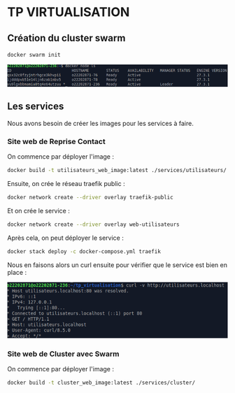 # TP VIRTUALISATION

## Création du cluster swarm

```bash
docker swarm init
```

![Etat du docker](./img/docker_node.png)

## Les services

Nous avons besoin de créer les images pour les services à faire.

### Site web de **Reprise Contact**

On commence par déployer l'image :

```bash
docker build -t utilisateurs_web_image:latest ./services/utilisateurs/
```

Ensuite, on crée le réseau traefik public :

```bash
docker network create --driver overlay traefik-public
```

Et on crée le service :

```bash
docker network create --driver overlay web-utilisateurs
```

Après cela, on peut déployer le service :

```bash
docker stack deploy -c docker-compose.yml traefik
```

Nous en faisons alors un curl ensuite pour vérifier que le service est bien en place :

![Curl du service utilisateurs](./img/curl_utilisateurs.png)

### Site web de **Cluster avec Swarm**

On commence par déployer l'image :

```bash
docker build -t cluster_web_image:latest ./services/cluster/
```